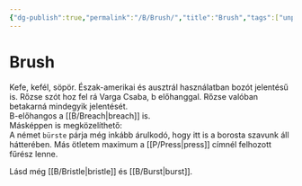 ```yaml
---
{"dg-publish":true,"permalink":"/B/Brush/","title":"Brush","tags":["unpublishit"],"created":"2023-11-29T01:42","updated":"2024-02-28T17:30"}
---
```



# Brush

Kefe, kefél, söpör. Észak-amerikai és ausztrál használatban bozót jelentésű is. Rőzse szót hoz fel rá Varga Csaba, b előhanggal. Rőzse valóban betakarná mindegyik jelentését.  
B-előhangos a [[B/Breach\|breach]] is.  
Másképpen is megközelíthető:  
A német `bürste` párja még inkább árulkodó, hogy itt is a borosta szavunk áll hátterében. Más ötletem maximum a [[P/Press\|press]] címnél felhozott fűrész lenne.  

Lásd még [[B/Bristle\|bristle]] és [[B/Burst\|burst]].  